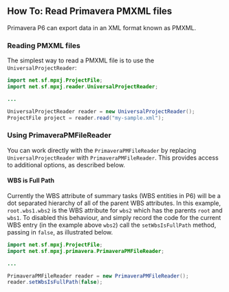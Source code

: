 ## How To: Read Primavera PMXML files
Primavera P6 can export data in an XML format known as PMXML.

### Reading PMXML files
The simplest way to read a PMXML file is to use the `UniversalProjectReader`:

```java
import net.sf.mpxj.ProjectFile;
import net.sf.mpxj.reader.UniversalProjectReader;

...

UniversalProjectReader reader = new UniversalProjectReader();
ProjectFile project = reader.read("my-sample.xml");
```

### Using PrimaveraPMFileReader
You can work directly with the `PrimaveraPMFileReader` by replacing `UniversalProjectReader` with `PrimaveraPMFileReader`.
This provides access to additional options, as described below.

#### WBS is Full Path
Currently the WBS attribute of summary tasks (WBS entities in P6) will be a dot
separated hierarchy of all of the parent WBS attributes.
In this example, `root.wbs1.wbs2` is the WBS attribute for `wbs2` which has
the parents `root` and `wbs1`. To disabled this behaviour, and simply record
the code for the current WBS entry (in the example above `wbs2`) call the
`setWbsIsFullPath` method, passing in `false`, as illustrated below.  


```java
import net.sf.mpxj.ProjectFile;
import net.sf.mpxj.primavera.PrimaveraPMFileReader;

...

PrimaveraPMFileReader reader = new PrimaveraPMFileReader();
reader.setWbsIsFullPath(false);
```
